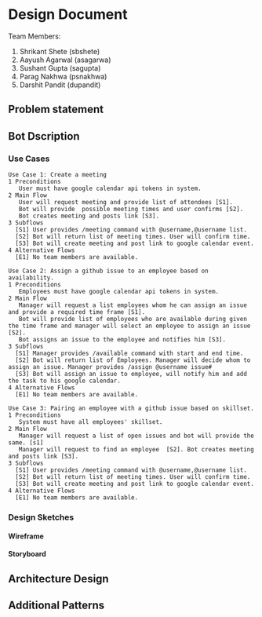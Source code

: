 # Design Document

Team Members:
1. Shrikant Shete (sbshete)
2. Aayush Agarwal (asagarwa)
3. Sushant Gupta (sagupta)
4. Parag Nakhwa (psnakhwa)
5. Darshit Pandit (dupandit)

## Problem statement
## Bot Dscription
### Use Cases
```
Use Case 1: Create a meeting
1 Preconditions
   User must have google calendar api tokens in system.
2 Main Flow
   User will request meeting and provide list of attendees [S1].
   Bot will provide  possible meeting times and user confirms [S2].
   Bot creates meeting and posts link [S3].
3 Subflows
  [S1] User provides /meeting command with @username,@username list.
  [S2] Bot will return list of meeting times. User will confirm time.
  [S3] Bot will create meeting and post link to google calendar event.
4 Alternative Flows
  [E1] No team members are available.
  ```
```
Use Case 2: Assign a github issue to an employee based on availability.
1 Preconditions
   Employees must have google calendar api tokens in system.
2 Main Flow
   Manager will request a list employees whom he can assign an issue and provide a required time frame [S1].
   Bot will provide list of employees who are available during given the time frame and manager will select an employee to assign an issue [S2]. 
   Bot assigns an issue to the employee and notifies him [S3].
3 Subflows
  [S1] Manager provides /available command with start and end time.
  [S2] Bot will return list of Employees. Manager will decide whom to assign an issue. Manager provides /assign @username issue#
  [S3] Bot will assign an issue to employee, will notify him and add the task to his google calendar.
4 Alternative Flows
  [E1] No team members are available.
  ```

```
Use Case 3: Pairing an employee with a github issue based on skillset.
1 Preconditions
   System must have all employees' skillset. 
2 Main Flow
   Manager will request a list of open issues and bot will provide the same. [s1]
   Manager will request to find an employee  [S2]. Bot creates meeting and posts link [S3].
3 Subflows
  [S1] User provides /meeting command with @username,@username list.
  [S2] Bot will return list of meeting times. User will confirm time.
  [S3] Bot will create meeting and post link to google calendar event.
4 Alternative Flows
  [E1] No team members are available.
  ```

### Design Sketches
#### Wireframe
#### Storyboard

## Architecture Design
## Additional Patterns